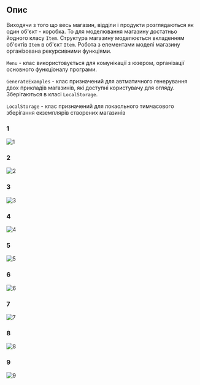 ## Опис

Виходячи з того що весь магазин, відділи і продукти розглядаються як один об'єкт - коробка. То для моделювання магазину достатньо йодного класу ```Item```. Структура магазину моделюється вкладенням об'єктів ```Item``` в об'єкт ```Item```. Робота з елементами моделі магазину організована рекурсивними функціями.

```Menu``` - клас використовується для комунікації з юзером, організації основного функціоналу програми.

```GenerateExamples``` - клас призначений для автматичного генерування двох прикладів магазинів, які доступні користувачу для огляду. Зберігаються в класі ```LocalStorage```.

```LocalStorage``` - клас призначений для локаольного тимчасового зберігання екземплярів створених магазинів

### 1
![1](1.png)

### 2
![2](2.png)

### 3
![3](3.png)

### 4
![4](4.png)

### 5
![5](5.png)

### 6
![6](6.png)

### 7
![7](7.png)

### 8
![8](8.png)

### 9
![9](9.png)